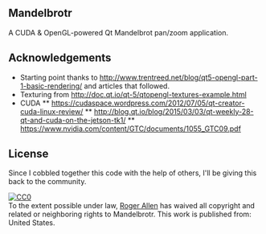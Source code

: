 Mandelbrotr
-----------

A CUDA & OpenGL-powered Qt Mandelbrot pan/zoom application.

Acknowledgements
----------------

* Starting point thanks to http://www.trentreed.net/blog/qt5-opengl-part-1-basic-rendering/ and articles that followed.
* Texturing from http://doc.qt.io/qt-5/qtopengl-textures-example.html
* CUDA
  ** https://cudaspace.wordpress.com/2012/07/05/qt-creator-cuda-linux-review/
  ** http://blog.qt.io/blog/2015/03/03/qt-weekly-28-qt-and-cuda-on-the-jetson-tk1/
  ** https://www.nvidia.com/content/GTC/documents/1055_GTC09.pdf

License
-------

Since I cobbled together this code with the help of others, I'll be giving this back to the community.

<p xmlns:dct="http://purl.org/dc/terms/" xmlns:vcard="http://www.w3.org/2001/vcard-rdf/3.0#">
  <a rel="license"
     href="http://creativecommons.org/publicdomain/zero/1.0/">
    <img src="http://i.creativecommons.org/p/zero/1.0/88x31.png" style="border-style: none;" alt="CC0" />
  </a>
  <br />
  To the extent possible under law,
  <a rel="dct:publisher"
     href="https://github.com/rogerallen/mandelbrotr">
    <span property="dct:title">Roger Allen</span></a>
  has waived all copyright and related or neighboring rights to
  <span property="dct:title">Mandelbrotr</span>.
This work is published from:
<span property="vcard:Country" datatype="dct:ISO3166"
      content="US" about="https://github.com/rogerallen/mandelbrotr">
  United States</span>.
</p>
